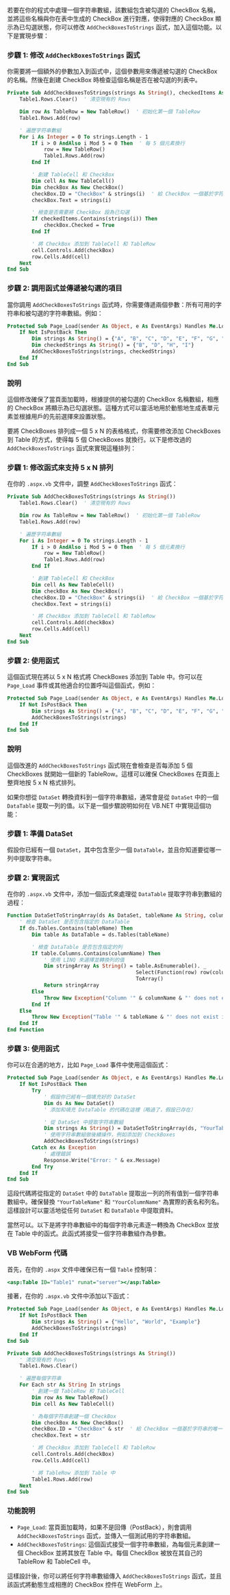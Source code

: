 若要在你的程式中處理一個字符串數組，該數組包含被勾選的 CheckBox 名稱，並將這些名稱與你在表中生成的 CheckBox 進行對應，使得對應的 CheckBox 顯示為已勾選狀態，你可以修改 `AddCheckBoxesToStrings` 函式，加入這個功能。以下是實現步驟：

### 步驟 1: 修改 `AddCheckBoxesToStrings` 函式

你需要將一個額外的參數加入到函式中，這個參數用來傳遞被勾選的 CheckBox 的名稱。然後在創建 CheckBox 時檢查這個名稱是否在被勾選的列表中。

```vb
Private Sub AddCheckBoxesToStrings(strings As String(), checkedItems As String())
    Table1.Rows.Clear()  ' 清空現有的 Rows

    Dim row As TableRow = New TableRow()  ' 初始化第一個 TableRow
    Table1.Rows.Add(row)

    ' 遍歷字符串數組
    For i As Integer = 0 To strings.Length - 1
        If i > 0 AndAlso i Mod 5 = 0 Then  ' 每 5 個元素換行
            row = New TableRow()
            Table1.Rows.Add(row)
        End If

        ' 創建 TableCell 和 CheckBox
        Dim cell As New TableCell()
        Dim checkBox As New CheckBox()
        checkBox.ID = "CheckBox" & strings(i)  ' 給 CheckBox 一個基於字符串的唯一 ID
        checkBox.Text = strings(i)

        ' 檢查是否需要將 CheckBox 設為已勾選
        If checkedItems.Contains(strings(i)) Then
            checkBox.Checked = True
        End If

        ' 將 CheckBox 添加到 TableCell 和 TableRow
        cell.Controls.Add(checkBox)
        row.Cells.Add(cell)
    Next
End Sub
```

### 步驟 2: 調用函式並傳遞被勾選的項目

當你調用 `AddCheckBoxesToStrings` 函式時，你需要傳遞兩個參數：所有可用的字符串和被勾選的字符串數組。例如：

```vb
Protected Sub Page_Load(sender As Object, e As EventArgs) Handles Me.Load
    If Not IsPostBack Then
        Dim strings As String() = {"A", "B", "C", "D", "E", "F", "G", "H", "I", "J", "K"}
        Dim checkedStrings As String() = {"B", "D", "H", "I"}
        AddCheckBoxesToStrings(strings, checkedStrings)
    End If
End Sub
```

### 說明

這個修改確保了當頁面加載時，根據提供的被勾選的 CheckBox 名稱數組，相應的 CheckBox 將顯示為已勾選狀態。這種方式可以靈活地用於動態地生成表單元素並根據用戶的先前選擇來設置狀態。

要將 CheckBoxes 排列成一個 5 x N 的表格格式，你需要修改添加 CheckBoxes 到 Table 的方式，使得每 5 個 CheckBoxes 就換行。以下是修改過的 `AddCheckBoxesToStrings` 函式來實現這種排列：

### 步驟 1: 修改函式來支持 5 x N 排列

在你的 `.aspx.vb` 文件中，調整 `AddCheckBoxesToStrings` 函式：

```vb
Private Sub AddCheckBoxesToStrings(strings As String())
    Table1.Rows.Clear()  ' 清空現有的 Rows

    Dim row As TableRow = New TableRow()  ' 初始化第一個 TableRow
    Table1.Rows.Add(row)

    ' 遍歷字符串數組
    For i As Integer = 0 To strings.Length - 1
        If i > 0 AndAlso i Mod 5 = 0 Then  ' 每 5 個元素換行
            row = New TableRow()
            Table1.Rows.Add(row)
        End If

        ' 創建 TableCell 和 CheckBox
        Dim cell As New TableCell()
        Dim checkBox As New CheckBox()
        checkBox.ID = "CheckBox" & strings(i)  ' 給 CheckBox 一個基於字符串的唯一 ID
        checkBox.Text = strings(i)

        ' 將 CheckBox 添加到 TableCell 和 TableRow
        cell.Controls.Add(checkBox)
        row.Cells.Add(cell)
    Next
End Sub
```

### 步驟 2: 使用函式

這個函式現在將以 5 x N 格式將 CheckBoxes 添加到 Table 中。你可以在 `Page_Load` 事件或其他適合的位置呼叫這個函式，例如：

```vb
Protected Sub Page_Load(sender As Object, e As EventArgs) Handles Me.Load
    If Not IsPostBack Then
        Dim strings As String() = {"A", "B", "C", "D", "E", "F", "G", "H", "I", "J", "K"}
        AddCheckBoxesToStrings(strings)
    End If
End Sub
```

### 說明

這個改進的 `AddCheckBoxesToStrings` 函式現在會檢查是否每添加 5 個 CheckBoxes 就開始一個新的 TableRow。這樣可以確保 CheckBoxes 在頁面上整齊地按 5 x N 格式排列。

如果你想從 `DataSet` 轉換資料到一個字符串數組，通常會是從 `DataSet` 中的一個 `DataTable` 提取一列的值。以下是一個步驟說明如何在 VB.NET 中實現這個功能：

### 步驟 1: 準備 DataSet

假設你已經有一個 `DataSet`，其中包含至少一個 `DataTable`，並且你知道要從哪一列中提取字符串。

### 步驟 2: 實現函式

在你的 `.aspx.vb` 文件中，添加一個函式來處理從 `DataTable` 提取字符串到數組的過程：

```vb
Function DataSetToStringArray(ds As DataSet, tableName As String, columnName As String) As String()
    ' 檢查 DataSet 是否包含指定的 DataTable
    If ds.Tables.Contains(tableName) Then
        Dim table As DataTable = ds.Tables(tableName)

        ' 檢查 DataTable 是否包含指定的列
        If table.Columns.Contains(columnName) Then
            ' 使用 LINQ 來選擇並轉換列的值
            Dim stringArray As String() = table.AsEnumerable(). _
                                          Select(Function(row) row(columnName).ToString()). _
                                          ToArray()
            Return stringArray
        Else
            Throw New Exception("Column '" & columnName & "' does not exist in the DataTable.")
        End If
    Else
        Throw New Exception("Table '" & tableName & "' does not exist in the DataSet.")
    End If
End Function
```

### 步驟 3: 使用函式

你可以在合適的地方，比如 `Page_Load` 事件中使用這個函式：

```vb
Protected Sub Page_Load(sender As Object, e As EventArgs) Handles Me.Load
    If Not IsPostBack Then
        Try
            ' 假設你已經有一個填充好的 DataSet
            Dim ds As New DataSet()
            ' 添加和填充 DataTable 的代碼在這裡（略過了，假設已存在）

            ' 從 DataSet 中提取字符串數組
            Dim strings As String() = DataSetToStringArray(ds, "YourTableName", "YourColumnName")
            ' 使用字符串數組做後續操作，例如添加到 CheckBoxes
            AddCheckBoxesToStrings(strings)
        Catch ex As Exception
            ' 處理錯誤
            Response.Write("Error: " & ex.Message)
        End Try
    End If
End Sub
```

這段代碼將從指定的 `DataSet` 中的 `DataTable` 提取出一列的所有值到一個字符串數組中。確保替換 `"YourTableName"` 和 `"YourColumnName"` 為實際的表名和列名。這樣設計可以靈活地從任何 `DataSet` 和 `DataTable` 中提取資料。

當然可以。以下是將字符串數組中的每個字符串元素逐一轉換為 CheckBox 並放在 Table 中的函式。此函式將接受一個字符串數組作為參數。

### VB WebForm 代碼

首先，在你的 `.aspx` 文件中確保已有一個 `Table` 控制項：

```asp
<asp:Table ID="Table1" runat="server"></asp:Table>
```

接著，在你的 `.aspx.vb` 文件中添加以下函式：

```vb
Protected Sub Page_Load(sender As Object, e As EventArgs) Handles Me.Load
    If Not IsPostBack Then
        Dim strings As String() = {"Hello", "World", "Example"}
        AddCheckBoxesToStrings(strings)
    End If
End Sub

Private Sub AddCheckBoxesToStrings(strings As String())
    ' 清空現有的 Rows
    Table1.Rows.Clear()

    ' 遍歷每個字符串
    For Each str As String In strings
        ' 創建一個 TableRow 和 TableCell
        Dim row As New TableRow()
        Dim cell As New TableCell()

        ' 為每個字符串創建一個 CheckBox
        Dim checkBox As New CheckBox()
        checkBox.ID = "CheckBox" & str  ' 給 CheckBox 一個基於字符串的唯一 ID
        checkBox.Text = str

        ' 將 CheckBox 添加到 TableCell 和 TableRow
        cell.Controls.Add(checkBox)
        row.Cells.Add(cell)

        ' 將 TableRow 添加到 Table 中
        Table1.Rows.Add(row)
    Next
End Sub
```

### 功能說明

- `Page_Load`: 當頁面加載時，如果不是回傳（PostBack），則會調用 `AddCheckBoxesToStrings` 函式，並傳入一個測試用的字符串數組。
- `AddCheckBoxesToStrings`: 這個函式接受一個字符串數組，為每個元素創建一個 CheckBox 並將其放在 Table 中。每個 CheckBox 被放在其自己的 TableRow 和 TableCell 中。

這樣設計後，你可以將任何字符串數組傳入 `AddCheckBoxesToStrings` 函式，並且該函式將動態生成相應的 CheckBox 控件在 WebForm 上。